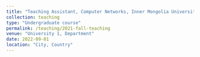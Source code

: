 ```yaml
---
title: "Teaching Assistant, Computer Networks, Inner Mongolia University (Fall 2022)"
collection: teaching
type: "Undergraduate course"
permalink: /teaching/2021-fall-teaching
venue: "University 1, Department"
date: 2022-09-01
location: "City, Country"
---
```

